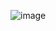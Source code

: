 ![image](https://user-images.githubusercontent.com/77951833/127984434-a7741172-ff14-407b-b574-7ddc1a2ac076.png)
